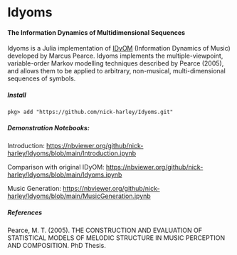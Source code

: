 # Idyoms
#### The Information Dynamics of Multidimensional Sequences

Idyoms is a Julia implementation of [IDyOM](https://github.com/mtpearce/idyom) (Information Dynamics of Music) developed by Marcus Pearce. Idyoms implements the multiple-viewpoint, variable-order Markov modelling techniques described by Pearce (2005), and allows them to be applied to arbitrary, non-musical, multi-dimensional sequences of symbols.

##### Install

`pkg> add "https://github.com/nick-harley/Idyoms.git"`

##### Demonstration Notebooks:

Introduction: <https://nbviewer.org/github/nick-harley/Idyoms/blob/main/Introduction.ipynb>

Comparison with original IDyOM: <https://nbviewer.org/github/nick-harley/Idyoms/blob/main/Idyoms.ipynb>

Music Generation: <https://nbviewer.org/github/nick-harley/Idyoms/blob/main/MusicGeneration.ipynb>

##### References

Pearce, M. T. (2005). THE CONSTRUCTION AND EVALUATION OF STATISTICAL MODELS OF MELODIC STRUCTURE IN MUSIC PERCEPTION AND COMPOSITION. PhD Thesis.
